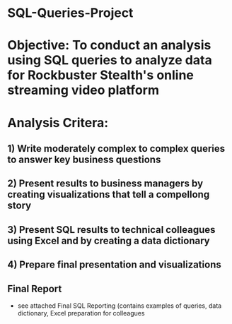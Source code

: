 # SQL-Queries-Project
# Objective: To conduct an analysis using SQL queries to analyze data for Rockbuster Stealth's online streaming video platform
# Analysis Critera:
## 1) Write moderately complex to complex queries to answer key business questions
## 2) Present results to business managers by creating visualizations that tell a compellong story
## 3) Present SQL results to technical colleagues using Excel and by creating a data dictionary
## 4) Prepare final presentation and visualizations
## Final Report
* see attached Final SQL Reporting (contains examples of queries, data dictionary, Excel preparation for colleagues
